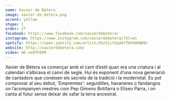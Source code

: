 ```yaml
---
name: Xavier de Bétera
image: xavier-de-betera.png
accent: yellow
shape: 1
order: 27
facebook: https://www.facebook.com/xavierdebetera/
instagram: https://www.instagram.com/xavierdebetera/?hl=es
spotify: https://open.spotify.com/artist/45zS1it5qd4rTUHtWOWD6r
website: http://xavierdebetera.com/
video: mE-ve9fh9hM
---
```


Xavier de Bétera va començar amb el cant d’estil quan era una criatura i al calendari s’albirava el canvi de segle. Hui és exponent d’una nova generació de cantadors que coneixen els secrets de la tradició i la modernitat. Es pot comprovar al seu debut, 'Empremtes': seguidilles, havaneres o fandangos on l’acompanyen mestres com Pep Gimeno Botifarra o Eliseo Parra, i on canta al futur sense deixar de xafar la terra ancestral.
